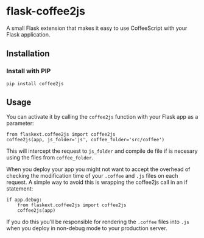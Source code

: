 flask-coffee2js
===============

A small Flask extension that makes it easy to use CoffeeScript with your Flask application.


## Installation

### Install with PIP

    pip install coffee2js


## Usage

You can activate it by calling the `coffee2js` function with your Flask app as a parameter:

    from flaskext.coffee2js import coffee2js
    coffee2js(app, js_folder='js', coffee_folder='src/coffee')

This will intercept the request to `js_folder` and compile de file if is necesary using the files from `coffee_folder`.

When you deploy your app you might not want to accept the overhead of checking the modification time of your `.coffee` and `.js` files on each request. A simple way to avoid this is wrapping the coffee2js call in an if statement:

    if app.debug:
        from flaskext.coffee2js import coffee2js
        coffee2js(app)
        
If you do this you’ll be responsible for rendering the `.coffee` files into `.js` when you deploy in non-debug mode to your production server.